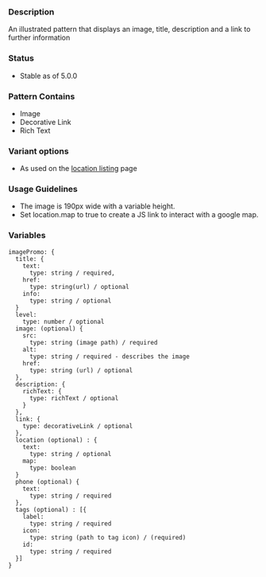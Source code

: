 ### Description
An illustrated pattern that displays an image, title, description and a link to further information

### Status
* Stable as of 5.0.0

### Pattern Contains
* Image
* Decorative Link
* Rich Text

### Variant options
* As used on the [location listing](./?p=molecules-image-promo-with-map-link) page

### Usage Guidelines
- The image is 190px wide with a variable height.
- Set location.map to true to create a JS link to interact with a google map.

### Variables
~~~
imagePromo: {
  title: {
    text: 
      type: string / required,
    href: 
      type: string(url) / optional
    info:
      type: string / optional
  }
  level:
    type: number / optional 
  image: (optional) {  
    src:
      type: string (image path) / required
    alt: 
      type: string / required - describes the image
    href: 
      type: string (url) / optional
  },
  description: {
    richText: {
      type: richText / optional
    }
  },
  link: {
    type: decorativeLink / optional
  },
  location (optional) : {
    text: 
      type: string / optional
    map:
      type: boolean
  }
  phone (optional) {
    text: 
      type: string / required
  },
  tags (optional) : [{ 
    label: 
      type: string / required
    icon: 
      type: string (path to tag icon) / (required)
    id:
      type: string / required
  }]
}
~~~
